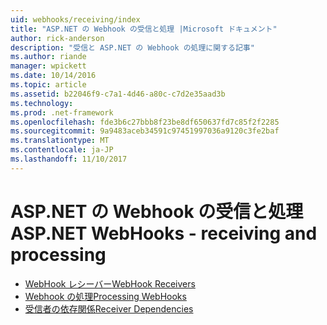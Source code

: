 ```yaml
---
uid: webhooks/receiving/index
title: "ASP.NET の Webhook の受信と処理 |Microsoft ドキュメント"
author: rick-anderson
description: "受信と ASP.NET の Webhook の処理に関する記事"
ms.author: riande
manager: wpickett
ms.date: 10/14/2016
ms.topic: article
ms.assetid: b22046f9-c7a1-4d46-a80c-c7d2e35aad3b
ms.technology: 
ms.prod: .net-framework
ms.openlocfilehash: fde3b6c27bbb8f23be8df650637fd7c85f2f2285
ms.sourcegitcommit: 9a9483aceb34591c97451997036a9120c3fe2baf
ms.translationtype: MT
ms.contentlocale: ja-JP
ms.lasthandoff: 11/10/2017
---
```

# <a name="aspnet-webhooks---receiving-and-processing"></a><span data-ttu-id="f5e5b-103">ASP.NET の Webhook の受信と処理</span><span class="sxs-lookup"><span data-stu-id="f5e5b-103">ASP.NET WebHooks - receiving and processing</span></span>

* [<span data-ttu-id="f5e5b-104">WebHook レシーバー</span><span class="sxs-lookup"><span data-stu-id="f5e5b-104">WebHook Receivers</span></span>](receivers.md)
* [<span data-ttu-id="f5e5b-105">Webhook の処理</span><span class="sxs-lookup"><span data-stu-id="f5e5b-105">Processing WebHooks</span></span>](handlers.md)
* [<span data-ttu-id="f5e5b-106">受信者の依存関係</span><span class="sxs-lookup"><span data-stu-id="f5e5b-106">Receiver Dependencies</span></span>](dependencies.md)
